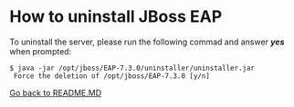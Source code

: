 # How to uninstall JBoss EAP

To uninstall the server, please run the following commad and answer ***yes*** when prompted:

```console
$ java -jar /opt/jboss/EAP-7.3.0/uninstaller/uninstaller.jar
 Force the deletion of /opt/jboss/EAP-7.3.0 [y/n]
```

[Go back to README.MD](README.MD)
